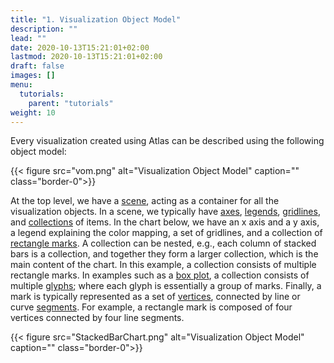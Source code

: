 ```yaml
---
title: "1. Visualization Object Model"
description: ""
lead: ""
date: 2020-10-13T15:21:01+02:00
lastmod: 2020-10-13T15:21:01+02:00
draft: false
images: []
menu:
  tutorials:
    parent: "tutorials"
weight: 10
---
```

Every visualization created using Atlas can be described using the following object model: 

{{< figure src="vom.png" alt="Visualization Object Model" caption="" class="border-0">}}

At the top level, we have a [scene](../group/scene/), acting as a container for all the visualization objects. In a scene, we typically have [axes](../guide/axis/), [legends](../guide/legend/), [gridlines](../guide/gridlines/), and [collections](../group/collection/) of items. In the chart below, we have an x axis and a y axis, a legend explaining the color mapping, a set of gridlines, and a collection of [rectangle marks](../mark/rectpath/). A collection can be nested, e.g., each column of stacked bars is a collection, and together they form a larger collection, which is the main content of the chart. In this example, a collection consists of multiple rectangle marks. In examples such as a [box plot](), a collection consists of multiple [glyphs](../group/glyph/); where each glyph is essentially a group of marks. Finally, a mark is typically represented as a set of [vertices](../basic/vertex/), connected by line or curve [segments](../basic/segment). For example, a rectangle mark is composed of four vertices connected by four line segments. 

{{< figure src="StackedBarChart.png" alt="Visualization Object Model" caption="" class="border-0">}}
